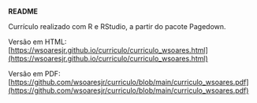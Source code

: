 **README**


Currículo realizado com R e RStudio, a partir do pacote Pagedown.


Versão em HTML: [https://wsoaresjr.github.io/curriculo/curriculo_wsoares.html](https://wsoaresjr.github.io/curriculo/curriculo_wsoares.html)

Versão em PDF: [https://github.com/wsoaresjr/curriculo/blob/main/curriculo_wsoares.pdf](https://github.com/wsoaresjr/curriculo/blob/main/curriculo_wsoares.pdf)


